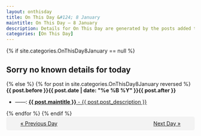 ```yaml
---
layout: onthisday
title: On This Day &#124; 8 January
maintitle: On This Day — 8 January
description: Details for On This Day are generated by the posts added to the website so the content is subject to changes/updates over time.
categories: [On This Day]
---
```


{% if site.categories.OnThisDay8January == null %}
<h2>Sorry no known details for today</h2>
{% else %}
{% for post in site.categories.OnThisDay8January reversed %}
<strong>{{ post.before }}{{ post.date | date: "%e %B %Y" }}{{ post.after }}</strong>
<ul>
<li> ——: <a class="{{ post.class }}" href="{{ post.url }}"><strong>{{ post.maintitle }}</strong> - {{ post.post_description }}</a></li>
</ul>
{% endfor %}
{% endif %}
<br />
<div style="background-color: #f3f3f3; padding: 10px; border-radius: 5px; text-align: center; display: flex; justify-content: space-evenly;">
<a href="/onthisday/01/01-07">« Previous Day</a>
<span style="visibility:hidden;">[ Visit Leap Year February 29 ]</span>
<a href="/onthisday/01/01-09">Next Day »</a>
</div>
